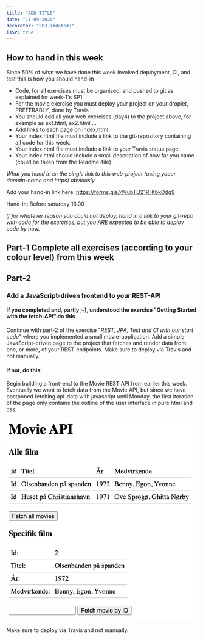 ```yaml
---
title: "ADD TITLE"
date: "11-09-2020"
decorator: "SP3 (#date#)"
isSP: true
---
```

<!-- REMOVE ME: Setting isSP ensures this pages gets added to the list of Studypoint exercises -->

## How to hand in this week

Since  50% of what we have done this week involved deployment, CI, and test this is how you should hand-in

- Code, for all exercises must be organised, and pushed to git as explained for week-1's SP1
- For the movie exercise you must deploy your project on your droplet, PREFERABLY, done by Travis
- You should add all your web exercises (day4) to the project above, for example as ex1.html, ex2.html …
- Add links to each page on index.html.
- Your index.html file must include a link to the git-repository containing all code for this week.
- Your index.html file must include a link to your Travis status page
- Your index.html should include a small description of how far you came (could be taken from the Readme-file)

*What you hand in is: the single link to this web-project (using yoour domain-name and https) obviously*

Add your hand-in link here: https://forms.gle/4VubTU21RHtbkDdg9 

Hand-in: Before saturday 16.00

_If for whatever reason you could not deploy, hand in a link to your git-repo with code for the exercises, but you ARE expected to be able to deploy code by now._

## Part-1 Complete all exercises (according to your colour level) from this week

<!-- REMOVE ME: The tag below will insert all day-exercises given for this week -->
<!-- REMOVE ME: PeriodFolder and weekFolder MUST match the real folder names -->

<!--PeriodExercises Flow-1/week3 PeriodExercises-->

## Part-2

### Add a JavaScript-driven frontend to your REST-API

#### If you completed and, partly ;-), understood the exercise "Getting Started with the fetch-API" do this
Continue with part-2 of the exercise "_REST, JPA, Test and CI with our start code_" where you implemented a small movie-application.
Add a simple JavaScript-driven page to the project that fetches and render data from one, or more, of your REST-endpoints.
Make sure to deploy via Travis and not manually.

#### If not, do this:

Begin building a front-end to the Movie REST API from earlier this week. Eventually we want to fetch data from the Movie API, but since we have postponed fetching api-data with javascript until Monday, the first iteration of the page only contains the outline of the user interface in pure html and css:

<img src="movie_ui.png" width="640" />

Make sure to deploy via Travis and not manually.
